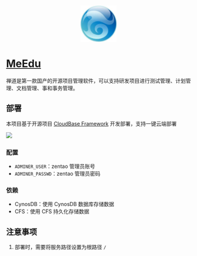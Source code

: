 <p align="center">
  <img height="100px" src="./logo.jpeg" />
</p>

# [MeEdu](https://github.com/idoop/zentao)

禅道是第一款国产的开源项目管理软件，可以支持研发项目进行测试管理、计划管理、文档管理、事和事务管理。

## 部署

本项目基于开源项目 [CloudBase Framework](https://github.com/Tencent/cloudbase-framework) 开发部署，支持一键云端部署

[![](https://main.qcloudimg.com/raw/67f5a389f1ac6f3b4d04c7256438e44f.svg)](https://console.cloud.tencent.com/tcb/env/index?action=CreateAndDeployCloudBaseProject&appUrl=https%3A%2F%2Fgithub.com%2FTencent-Cloud-Plugins%2FTencentCloudBase-Zentao&branch=master)
### 配置
- `ADMINER_USER`：zentao 管理员账号
- `ADMINER_PASSWD`：zentao 管理员密码


### 依赖

- CynosDB：使用 CynosDB 数据库存储数据
- CFS：使用 CFS 持久化存储数据

## 注意事项

1. 部署时，需要将服务路径设置为根路径 `/`
